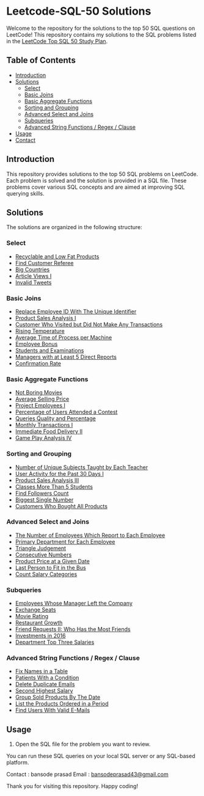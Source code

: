 # Leetcode-SQL-50 Solutions

Welcome to the repository for the solutions to the top 50 SQL questions on LeetCode! This repository contains my solutions to the SQL problems listed in the [LeetCode Top SQL 50 Study Plan](https://leetcode.com/studyplan/top-sql-50/).




## Table of Contents

- [Introduction](#introduction)
- [Solutions](#solutions)
  - [Select](#select)
  - [Basic Joins](#basic-joins)
  - [Basic Aggregate Functions](#basic-aggregate-functions)
  - [Sorting and Grouping](#sorting-and-grouping)
  - [Advanced Select and Joins](#advanced-select-and-joins)
  - [Subqueries](#subqueries)
  - [Advanced String Functions / Regex / Clause](#advanced-string-functions-regex-clause)
- [Usage](#usage)
- [Contact](#contact)

## Introduction

This repository provides solutions to the top 50 SQL problems on LeetCode. Each problem is solved and the solution is provided in a SQL file. These problems cover various SQL concepts and are aimed at improving SQL querying skills.

## Solutions

The solutions are organized in the following structure:

### Select

- [Recyclable and Low Fat Products](./Select/Recyclable_and_Low_Fat_Products.sql)
- [Find Customer Referee](./Select/Find_Customer_Referee.sql)
- [Big Countries](./Select/Big_Countries.sql)
- [Article Views I](./Select/Article_Views_I.sql)
- [Invalid Tweets](./Select/Invalid_Tweets.sql)

### Basic Joins

- [Replace Employee ID With The Unique Identifier](./Basic_Joins/Replace_Employee_ID_With_The_Unique_Identifier.sql)
- [Product Sales Analysis I](./Basic_Joins/Product_Sales_Analysis_I.sql)
- [Customer Who Visited but Did Not Make Any Transactions](./Basic_Joins/Customer_Who_Visited_but_Did_Not_Make_Any_Transactions.sql)
- [Rising Temperature](./Basic_Joins/Rising_Temperature.sql)
- [Average Time of Process per Machine](./Basic_Joins/Average_Time_of_Process_per_Machine.sql)
- [Employee Bonus](./Basic_Joins/Employee_Bonus.sql)
- [Students and Examinations](./Basic_Joins/Students_and_Examinations.sql)
- [Managers with at Least 5 Direct Reports](./Basic_Joins/Managers_with_at_Least_5_Direct_Reports.sql)
- [Confirmation Rate](./Basic_Joins/Confirmation_Rate.sql)

### Basic Aggregate Functions

- [Not Boring Movies](./Basic_Aggregate_Functions/Not_Boring_Movies.sql)
- [Average Selling Price](./Basic_Aggregate_Functions/Average_Selling_Price.sql)
- [Project Employees I](./Basic_Aggregate_Functions/Project_Employees_I.sql)
- [Percentage of Users Attended a Contest](./Basic_Aggregate_Functions/Percentage_of_Users_Attended_a_Contest.sql)
- [Queries Quality and Percentage](./Basic_Aggregate_Functions/Queries_Quality_and_Percentage.sql)
- [Monthly Transactions I](./Basic_Aggregate_Functions/Monthly_Transactions_I.sql)
- [Immediate Food Delivery II](./Basic_Aggregate_Functions/Immediate_Food_Delivery_II.sql)
- [Game Play Analysis IV](./Basic_Aggregate_Functions/Game_Play_Analysis_IV.sql)

### Sorting and Grouping

- [Number of Unique Subjects Taught by Each Teacher](./Sorting_and_Grouping/Number_of_Unique_Subjects_Taught_by_Each_Teacher.sql)
- [User Activity for the Past 30 Days I](./Sorting_and_Grouping/User_Activity_for_the_Past_30_Days_I.sql)
- [Product Sales Analysis III](./Sorting_and_Grouping/Product_Sales_Analysis_III.sql)
- [Classes More Than 5 Students](./Sorting_and_Grouping/Classes_More_Than_5_Students.sql)
- [Find Followers Count](./Sorting_and_Grouping/Find_Followers_Count.sql)
- [Biggest Single Number](./Sorting_and_Grouping/Biggest_Single_Number.sql)
- [Customers Who Bought All Products](./Sorting_and_Grouping/Customers_Who_Bought_All_Products.sql)

### Advanced Select and Joins

- [The Number of Employees Which Report to Each Employee](./Advanced_Select_and_Joins/The_Number_of_Employees_Which_Report_to_Each_Employee.sql)
- [Primary Department for Each Employee](./Advanced_Select_and_Joins/Primary_Department_for_Each_Employee.sql)
- [Triangle Judgement](./Advanced_Select_and_Joins/Triangle_Judgement.sql)
- [Consecutive Numbers](./Advanced_Select_and_Joins/Consecutive_Numbers.sql)
- [Product Price at a Given Date](./Advanced_Select_and_Joins/Product_Price_at_a_Given_Date.sql)
- [Last Person to Fit in the Bus](./Advanced_Select_and_Joins/Last_Person_to_Fit_in_the_Bus.sql)
- [Count Salary Categories](./Advanced_Select_and_Joins/Count_Salary_Categories.sql)

### Subqueries

- [Employees Whose Manager Left the Company](./Subqueries/Employees_Whose_Manager_Left_the_Company.sql)
- [Exchange Seats](./Subqueries/Exchange_Seats.sql)
- [Movie Rating](./Subqueries/Movie_Rating.sql)
- [Restaurant Growth](./Subqueries/Restaurant_Growth.sql)
- [Friend Requests II: Who Has the Most Friends](./Subqueries/Friend_Requests_II_Who_Has_the_Most_Friends.sql)
- [Investments in 2016](./Subqueries/Investments_in_2016.sql)
- [Department Top Three Salaries](./Subqueries/Department_Top_Three_Salaries.sql)

### Advanced String Functions / Regex / Clause

- [Fix Names in a Table](./Advanced_String_Functions_Regex_Clause/Fix_Names_in_a_Table.sql)
- [Patients With a Condition](./Advanced_String_Functions_Regex_Clause/Patients_With_a_Condition.sql)
- [Delete Duplicate Emails](./Advanced_String_Functions_Regex_Clause/Delete_Duplicate_Emails.sql)
- [Second Highest Salary](./Advanced_String_Functions_Regex_Clause/Second_Highest_Salary.sql)
- [Group Sold Products By The Date](./Advanced_String_Functions_Regex_Clause/Group_Sold_Products_By_The_Date.sql)
- [List the Products Ordered in a Period](./Advanced_String_Functions_Regex_Clause/List_the_Products_Ordered_in_a_Period.sql)
- [Find Users With Valid E-Mails](./Advanced_String_Functions_Regex_Clause/Find_Users_With_Valid_E_Mails.sql)

## Usage

1. Open the SQL file for the problem you want to review.

You can run these SQL queries on your local SQL server or any SQL-based platform.

Contact : bansode prasad
Email : bansodeprasad43@gmail.com


Thank you for visiting this repository. Happy coding!
